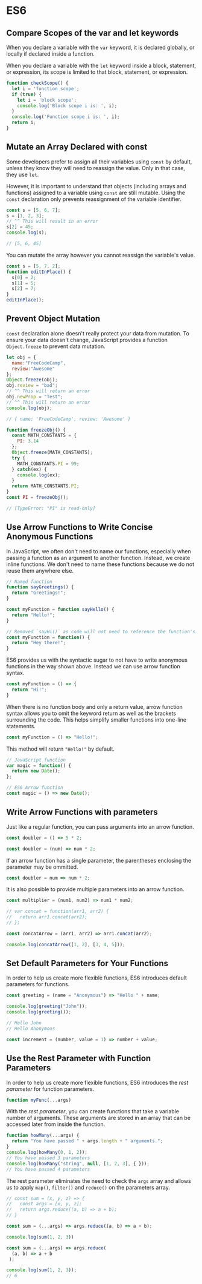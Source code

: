 # ES6

## Compare Scopes of the var and let keywords

When you declare a variable with the `var` keyword, it is declared globally, or locally if declared inside a function.

When you declare a variable with the `let` keyword inside a block, statement, or expression, its scope is limited to that block, statement, or expression.

```js
function checkScope() {
  let i = 'function scope';
  if (true) {
    let i = 'block scope';
    console.log('Block scope i is: ', i);
  }
  console.log('Function scope i is: ', i);
  return i;
}
```

## Mutate an Array Declared with const

Some developers prefer to assign all their variables using `const` by default, unless they know they will need to reassign the value. Only in that case, they use `let`.

However, it is important to understand that objects (including arrays and functions) assigned to a variable using `const` are still mutable. Using the `const` declaration only prevents reassignment of the variable identifier.

```js
const s = [5, 6, 7];
s = [1, 2, 3];
// ^^ This will result in an error
s[2] = 45;
console.log(s);

// [5, 6, 45]
```

You can mutate the array however you cannot reassign the variable's value.

```js
const s = [5, 7, 2];
function editInPlace() {
  s[0] = 2;
  s[1] = 5;
  s[2] = 7;
}
editInPlace();
```

## Prevent Object Mutation

`const` declaration alone doesn't really protect your data from mutation. To ensure your data doesn't change, JavaScript provides a function `Object.freeze` to prevent data mutation.

```js
let obj = {
  name:"FreeCodeCamp",
  review:"Awesome"
};
Object.freeze(obj);
obj.review = "bad";
// ^^ This will return an error
obj.newProp = "Test";
// ^^ This will return an error
console.log(obj); 

// { name: 'FreeCodeCamp', review: 'Awesome' }
```

```js
function freezeObj() {
  const MATH_CONSTANTS = {
    PI: 3.14
  };
  Object.freeze(MATH_CONSTANTS);
  try {
    MATH_CONSTANTS.PI = 99;
  } catch(ex) {
    console.log(ex);
  }
  return MATH_CONSTANTS.PI;
}
const PI = freezeObj();

// [TypeError: "PI" is read-only]
```

## Use Arrow Functions to Write Concise Anonymous Functions

In JavaScript, we often don't need to name our functions, especially when passing a function as an argument to another function. Instead, we create inline functions. We don't need to name these functions because we do not reuse them anywhere else.

```js
// Named function
function sayGreetings() {
  return "Greetings!";
}

const myFunction = function sayHello() {
  return "Hello!";
}

// Removed `sayHi()` as code will not need to reference the function's name. We can assign the function to a variable for use in another function
const myFunction = function() {
  return "Hey there!";
}
```

ES6 provides us with the syntactic sugar to not have to write anonymous functions in the way shown above. Instead we can use arrow function syntax.

```js
const myFunction = () => {
  return "Hi!";
}
```

When there is no function body and only a return value, arrow function syntax allows you to omit the keyword return as well as the brackets surrounding the code. This helps simplify smaller functions into one-line statements.

```js
const myFunction = () => "Hello!";
```

This method will return `"Hello!"` by default.

```js
// JavaScript function
var magic = function() {
  return new Date();
};

// ES6 Arrow function
const magic = () => new Date();
```

## Write Arrow Functions with parameters

Just like a regular function, you can pass arguments into an arrow function.

```js
const doubler = () => 5 * 2;

const doubler = (num) => num * 2;
```

If an arrow function has a single parameter, the parentheses enclosing the parameter may be ommitted.

```js
const doubler = num => num * 2;
```

It is also possible to provide multiple parameters into an arrow function.

```js
const multiplier = (num1, num2) => num1 * num2;
```

```js
// var concat = function(arr1, arr2) {
//   return arr1.concat(arr2);
// };

const concatArrow = (arr1, arr2) => arr1.concat(arr2); 

console.log(concatArrow([1, 2], [3, 4, 5]));
```

## Set Default Parameters for Your Functions

In order to help us create more flexible functions, ES6 introduces default parameters for functions.

```js
const greeting = (name = "Anonymous") => "Hello " + name;

console.log(greeting("John"));
console.log(greeting());

// Hello John
// Hello Anonymous
```

```js
const increment = (number, value = 1) => number + value;
```

## Use the Rest Parameter with Function Parameters

In order to help us create more flexible functions, ES6 introduces the *rest parameter* for function parameters. 

```js 
function myFunc(...args)
```

With the *rest parameter*, you can create functions that take a variable number of arguments. These arguments are stored in an array that can be accessed later from inside the function.

```js
function howMany(...args) {
  return "You have passed " + args.length + " arguments.";
}
console.log(howMany(0, 1, 2));
// You have passed 3 parameters
console.log(howMany("string", null, [1, 2, 3], { }));
// You have passed 4 parameters
```

The rest parameter eliminates the need to check the `args` array and allows us to apply `map()`, `filter()` and `reduce()` on the parameters array.

```js
// const sum = (x, y, z) => {
//   const args = [x, y, z];
//   return args.reduce((a, b) => a + b);
// }

const sum = (...args) => args.reduce((a, b) => a + b);

console.log(sum(1, 2, 3))
```

```js
const sum = (...args) => args.reduce(
  (a, b) => a + b
 );

console.log(sum(1, 2, 3));
// 6
```
